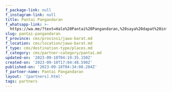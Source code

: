 ```yaml
---
f_package-link: null
f_instagram-link: null
title: Pantai Pangandaran
f_whatsapp-link: >-
  https://wa.me/?text=Halo%20Pantai%20Pangandaran,%20saya%20dapat%20info%20dari%20@loocale.id%20dan%20punya%20pertanyaan
slug: pantai-pangandaran
f_province: cms/provinsi/jawa-barat.md
f_location: cms/location/jawa-barat.md
f_type: cms/destination-type/places.md
f_category: cms/partner-category/pantai.md
updated-on: '2023-09-18T04:19:35.150Z'
created-on: '2023-09-10T17:04:48.590Z'
published-on: '2023-09-18T04:34:08.284Z'
f_partner-name: Pantai Pangandaran
layout: '[partners].html'
tags: partners
---
```



